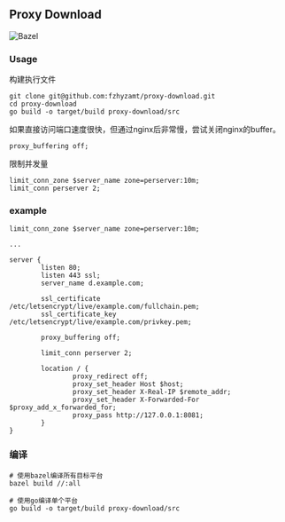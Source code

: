 ## Proxy Download

![Bazel](https://github.com/fzhyzamt/proxy-download/workflows/Bazel/badge.svg?branch=master)

### Usage

构建执行文件
```shell
git clone git@github.com:fzhyzamt/proxy-download.git
cd proxy-download
go build -o target/build proxy-download/src
```

如果直接访问端口速度很快，但通过nginx后非常慢，尝试关闭nginx的buffer。
```
proxy_buffering off;
```

限制并发量
```
limit_conn_zone $server_name zone=perserver:10m;
limit_conn perserver 2;
```

### example
```
limit_conn_zone $server_name zone=perserver:10m;

...

server {
        listen 80;
        listen 443 ssl;
        server_name d.example.com;

        ssl_certificate /etc/letsencrypt/live/example.com/fullchain.pem;
        ssl_certificate_key /etc/letsencrypt/live/example.com/privkey.pem;

        proxy_buffering off;

        limit_conn perserver 2;

        location / {
                proxy_redirect off;
                proxy_set_header Host $host;
                proxy_set_header X-Real-IP $remote_addr;
                proxy_set_header X-Forwarded-For $proxy_add_x_forwarded_for;
                proxy_pass http://127.0.0.1:8081;
        }
}
```

### 编译
```
# 使用bazel编译所有目标平台
bazel build //:all

# 使用go编译单个平台
go build -o target/build proxy-download/src
```
